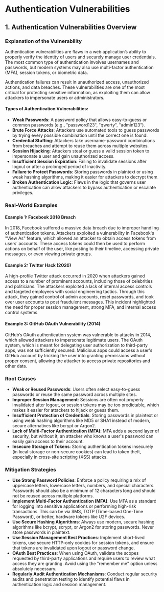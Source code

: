# Authentication Vulnerabilities

## 1. Authentication Vulnerabilities Overview

### Explanation of the Vulnerability

Authentication vulnerabilities are flaws in a web application’s ability to properly verify the identity of users and securely manage user credentials. The most common type of authentication involves usernames and passwords, but modern systems may also use multi-factor authentication (MFA), session tokens, or biometric data.

Authentication failures can result in unauthorized access, unauthorized actions, and data breaches. These vulnerabilities are one of the most critical for protecting sensitive information, as exploiting them can allow attackers to impersonate users or administrators.

#### Types of Authentication Vulnerabilities:

- **Weak Passwords**: A password policy that allows easy-to-guess or common passwords (e.g., "password123", "qwerty", "admin123").
- **Brute Force Attacks**: Attackers use automated tools to guess passwords by trying every possible combination until the correct one is found.
- **Credential Stuffing**: Attackers take username-password combinations from breaches and attempt to reuse them across multiple websites.
- **Session Hijacking**: Attackers steal or guess a valid session token to impersonate a user and gain unauthorized access.
- **Insufficient Session Expiration**: Failing to invalidate sessions after logout or after a prolonged period of inactivity.
- **Failure to Protect Passwords**: Storing passwords in plaintext or using weak hashing algorithms, making it easier for attackers to decrypt them.
- **Broken Authentication Logic**: Flaws in the logic that governs user authentication can allow attackers to bypass authentication or escalate privileges.

### Real-World Examples

#### Example 1: **Facebook 2018 Breach**
In 2018, Facebook suffered a massive data breach due to improper handling of authentication tokens. Attackers exploited a vulnerability in Facebook's "View As" feature, which allowed an attacker to obtain access tokens from users’ accounts. These access tokens could then be used to perform actions on behalf of the user, like posting to their timeline, accessing private messages, or even viewing private groups.

#### Example 2: **Twitter Hack (2020)**
A high-profile Twitter attack occurred in 2020 when attackers gained access to a number of prominent accounts, including those of celebrities and politicians. The attackers exploited a lack of internal access controls and targeted employees with social engineering tactics. Through this attack, they gained control of admin accounts, reset passwords, and took over user accounts to post fraudulent messages. This incident highlighted the need for proper session management, strong MFA, and internal access control systems.

#### Example 3: **GitHub OAuth Vulnerability (2014)**
GitHub’s OAuth authentication system was vulnerable to attacks in 2014, which allowed attackers to impersonate legitimate users. The OAuth system, which is meant for delegating user authorization to third-party apps, was not sufficiently secured. Malicious apps could access a user's GitHub account by tricking the user into granting permissions without proper consent, allowing the attacker to access private repositories and other data.

### Root Causes
- **Weak or Reused Passwords**: Users often select easy-to-guess passwords or reuse the same password across multiple sites.
- **Improper Session Management**: Sessions are often not properly invalidated after logout, or session tokens may be too predictable, which makes it easier for attackers to hijack or guess them.
- **Insufficient Protection of Credentials**: Storing passwords in plaintext or using weak hashing algorithms like MD5 or SHA1 instead of modern, secure alternatives like bcrypt or Argon2.
- **Lack of Multi-Factor Authentication (MFA)**: MFA adds a second layer of security, but without it, an attacker who knows a user's password can easily gain access to their account.
- **Insecure Storage of Tokens**: Storing authentication tokens insecurely (in local storage or non-secure cookies) can lead to token theft, especially in cross-site scripting (XSS) attacks.

### Mitigation Strategies
- **Use Strong Password Policies**: Enforce a policy requiring a mix of uppercase letters, lowercase letters, numbers, and special characters. Passwords should also be a minimum of 12 characters long and should not be reused across multiple platforms.
- **Implement Multi-Factor Authentication (MFA)**: Use MFA as a standard for logging into sensitive applications or performing high-risk transactions. This can be via SMS, TOTP (Time-based One-Time Password), or better, hardware tokens like U2F devices.
- **Use Secure Hashing Algorithms**: Always use modern, secure hashing algorithms like bcrypt, scrypt, or Argon2 for storing passwords. Never store passwords in plaintext.
- **Use Session Management Best Practices**: Implement short-lived tokens, use secure HTTP-only cookies for session tokens, and ensure that tokens are invalidated upon logout or password change.
- **OAuth Best Practices**: When using OAuth, validate the scopes requested by third-party applications and require users to review what access they are granting. Avoid using the "remember me" option unless absolutely necessary.
- **Regularly Audit Authentication Mechanisms**: Conduct regular security audits and penetration testing to identify potential flaws in authentication logic and session management.
